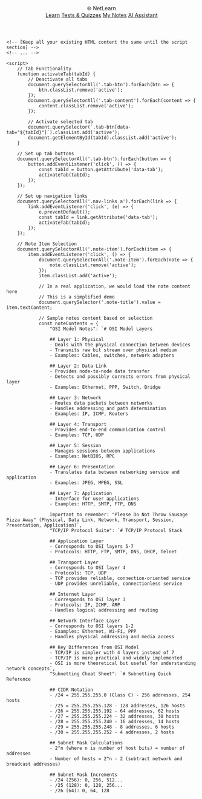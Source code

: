 <html lang="en">
<head>
    <meta charset="UTF-8">
    <meta name="viewport" content="width=device-width, initial-scale=1.0">
    <title>NetLearn - Virtual Networking Classroom</title>
    <style>
        /* [Keep all your existing CSS styles the same] */
        /* ... */
    </style>
</head>
<body>
    <header>
        <nav>
            <div class="logo">
                <span class="logo-icon">🌐</span>
                NetLearn
            </div>
            <div class="nav-links">
                <a href="#" data-tab="learn">Learn</a>
                <a href="#" data-tab="quiz">Tests & Quizzes</a>
                <a href="#" data-tab="notes">My Notes</a>
                <a href="#" data-tab="chat">AI Assistant</a>
            </div>
        </nav>
    </header>
    
    <!-- [Keep all your existing HTML content the same until the script section] -->
    <!-- ... -->

    <script>
        // Tab Functionality
        function activateTab(tabId) {
            // Deactivate all tabs
            document.querySelectorAll('.tab-btn').forEach(btn => {
                btn.classList.remove('active');
            });
            document.querySelectorAll('.tab-content').forEach(content => {
                content.classList.remove('active');
            });
            
            // Activate selected tab
            document.querySelector(`.tab-btn[data-tab="${tabId}"]`).classList.add('active');
            document.getElementById(tabId).classList.add('active');
        }

        // Set up tab buttons
        document.querySelectorAll('.tab-btn').forEach(button => {
            button.addEventListener('click', () => {
                const tabId = button.getAttribute('data-tab');
                activateTab(tabId);
            });
        });
        
        // Set up navigation links
        document.querySelectorAll('.nav-links a').forEach(link => {
            link.addEventListener('click', (e) => {
                e.preventDefault();
                const tabId = link.getAttribute('data-tab');
                activateTab(tabId);
            });
        });

        // Note Item Selection
        document.querySelectorAll('.note-item').forEach(item => {
            item.addEventListener('click', () => {
                document.querySelectorAll('.note-item').forEach(note => {
                    note.classList.remove('active');
                });
                item.classList.add('active');
                
                // In a real application, we would load the note content here
                // This is a simplified demo
                document.querySelector('.note-title').value = item.textContent;
                
                // Sample notes content based on selection
                const noteContents = {
                    "OSI Model Notes": `# OSI Model Layers

                    ## Layer 1: Physical
                    - Deals with the physical connection between devices
                    - Transmits raw bit stream over physical medium
                    - Examples: Cables, switches, network adapters

                    ## Layer 2: Data Link
                    - Provides node-to-node data transfer
                    - Detects and possibly corrects errors from physical layer
                    - Examples: Ethernet, PPP, Switch, Bridge

                    ## Layer 3: Network
                    - Routes data packets between networks
                    - Handles addressing and path determination
                    - Examples: IP, ICMP, Routers

                    ## Layer 4: Transport
                    - Provides end-to-end communication control
                    - Examples: TCP, UDP

                    ## Layer 5: Session
                    - Manages sessions between applications
                    - Examples: NetBIOS, RPC

                    ## Layer 6: Presentation
                    - Translates data between networking service and application
                    - Examples: JPEG, MPEG, SSL

                    ## Layer 7: Application
                    - Interface for user applications
                    - Examples: HTTP, SMTP, FTP, DNS

                    Important to remember: "Please Do Not Throw Sausage Pizza Away" (Physical, Data Link, Network, Transport, Session, Presentation, Application)`,
                    "TCP/IP Protocol Suite": `# TCP/IP Protocol Stack

                    ## Application Layer
                    - Corresponds to OSI layers 5-7
                    - Protocols: HTTP, FTP, SMTP, DNS, DHCP, Telnet

                    ## Transport Layer
                    - Corresponds to OSI layer 4
                    - Protocols: TCP, UDP
                    - TCP provides reliable, connection-oriented service
                    - UDP provides unreliable, connectionless service

                    ## Internet Layer
                    - Corresponds to OSI layer 3
                    - Protocols: IP, ICMP, ARP
                    - Handles logical addressing and routing

                    ## Network Interface Layer
                    - Corresponds to OSI layers 1-2
                    - Examples: Ethernet, Wi-Fi, PPP
                    - Handles physical addressing and media access

                    ## Key Differences from OSI Model
                    - TCP/IP is simpler with 4 layers instead of 7
                    - TCP/IP is more practical and widely implemented
                    - OSI is more theoretical but useful for understanding network concepts`,
                    "Subnetting Cheat Sheet": `# Subnetting Quick Reference

                    ## CIDR Notation
                    - /24 = 255.255.255.0 (Class C) - 256 addresses, 254 hosts
                    - /25 = 255.255.255.128 - 128 addresses, 126 hosts
                    - /26 = 255.255.255.192 - 64 addresses, 62 hosts
                    - /27 = 255.255.255.224 - 32 addresses, 30 hosts
                    - /28 = 255.255.255.240 - 16 addresses, 14 hosts
                    - /29 = 255.255.255.248 - 8 addresses, 6 hosts
                    - /30 = 255.255.255.252 - 4 addresses, 2 hosts

                    ## Subnet Mask Calculations
                    - 2^n (where n is number of host bits) = number of addresses
                    - Number of hosts = 2^n - 2 (subtract network and broadcast addresses)

                    ## Subnet Mask Increments
                    - /24 (256): 0, 256, 512...
                    - /25 (128): 0, 128, 256...
                    - /26 (64): 0, 64, 128
